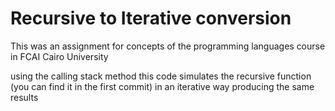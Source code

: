 # Recursive to Iterative conversion

This was an assignment for concepts of the programming languages course in FCAI Cairo University

using the calling stack method this code simulates the recursive function (you can find it in the first commit) in an iterative way producing the same results
